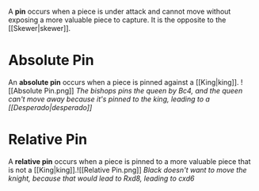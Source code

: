 A **pin** occurs when a piece is under attack and cannot move without exposing a more valuable piece to capture. It is the opposite to the [[Skewer|skewer]].
# Absolute Pin
An **absolute pin** occurs when a piece is pinned against a [[King|king]]. ![[Absolute Pin.png]]
*The bishops pins the queen by Bc4, and the queen can't move away because it's pinned to the king, leading to a [[Desperado|desperado]]*
# Relative Pin
A **relative pin** occurs when a piece is pinned to a more valuable piece that is not a [[King|king]].![[Relative Pin.png]]
*Black doesn't want to move the knight, because that would lead to Rxd8, leading to cxd6*